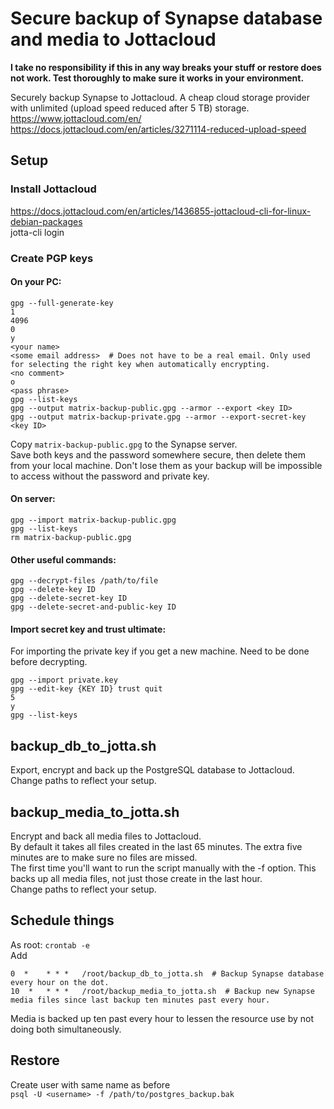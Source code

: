 # Secure backup of Synapse database and media to Jottacloud

**I take no responsibility if this in any way breaks your stuff or restore does not work. Test thoroughly to make sure it works in your environment.**

Securely backup Synapse to Jottacloud. A cheap cloud storage provider with unlimited (upload speed reduced after 5 TB) storage.  
https://www.jottacloud.com/en/  
https://docs.jottacloud.com/en/articles/3271114-reduced-upload-speed

## Setup

### Install Jottacloud
https://docs.jottacloud.com/en/articles/1436855-jottacloud-cli-for-linux-debian-packages  
jotta-cli login

### Create PGP keys
#### On your PC:
```
gpg --full-generate-key
1
4096
0
y
<your name>
<some email address>  # Does not have to be a real email. Only used for selecting the right key when automatically encrypting.  
<no comment>
o
<pass phrase>
gpg --list-keys
gpg --output matrix-backup-public.gpg --armor --export <key ID>
gpg --output matrix-backup-private.gpg --armor --export-secret-key <key ID>
```

Copy `matrix-backup-public.gpg` to the Synapse server.  
Save both keys and the password somewhere secure, then delete them from your local machine. Don't lose them as your backup will be impossible to access without the password and private key.

#### On server:
```
gpg --import matrix-backup-public.gpg
gpg --list-keys
rm matrix-backup-public.gpg
```

#### Other useful commands:
```
gpg --decrypt-files /path/to/file
gpg --delete-key ID
gpg --delete-secret-key ID
gpg --delete-secret-and-public-key ID
```

#### Import secret key and trust ultimate:
For importing the private key if you get a new machine. Need to be done before decrypting.
```
gpg --import private.key
gpg --edit-key {KEY ID} trust quit
5
y
gpg --list-keys
```

## backup_db_to_jotta.sh
Export, encrypt and back up the PostgreSQL database to Jottacloud.  
Change paths to reflect your setup.

## backup_media_to_jotta.sh
Encrypt and back all media files to Jottacloud.  
By default it takes all files created in the last 65 minutes. The extra five minutes are to make sure no files are missed.  
The first time you'll want to run the script manually with the -f option. This backs up all media files, not just those create in the last hour.  
Change paths to reflect your setup.

## Schedule things
As root: `crontab -e`  
Add  
```
0  *	* * *	/root/backup_db_to_jotta.sh  # Backup Synapse database every hour on the dot.
10  *	* * *	/root/backup_media_to_jotta.sh  # Backup new Synapse media files since last backup ten minutes past every hour.
```  

Media is backed up ten past every hour to lessen the resource use by not doing both simultaneously.

## Restore
Create user with same name as before  
`psql -U <username> -f /path/to/postgres_backup.bak`
